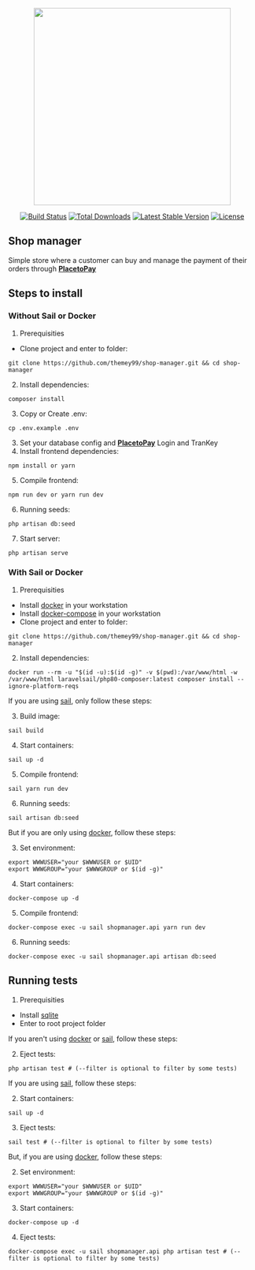 <p align="center"><a href="https://laravel.com" target="_blank"><img src="https://raw.githubusercontent.com/laravel/art/master/logo-lockup/5%20SVG/2%20CMYK/1%20Full%20Color/laravel-logolockup-cmyk-red.svg" width="400"></a></p>

<p align="center">
<a href="https://travis-ci.org/laravel/framework"><img src="https://travis-ci.org/laravel/framework.svg" alt="Build Status"></a>
<a href="https://packagist.org/packages/laravel/framework"><img src="https://img.shields.io/packagist/dt/laravel/framework" alt="Total Downloads"></a>
<a href="https://packagist.org/packages/laravel/framework"><img src="https://img.shields.io/packagist/v/laravel/framework" alt="Latest Stable Version"></a>
<a href="https://packagist.org/packages/laravel/framework"><img src="https://img.shields.io/packagist/l/laravel/framework" alt="License"></a>
</p>

## Shop manager

Simple store where a customer can buy and manage the payment of their orders through **[PlacetoPay](https://placetopay.github.io/web-checkout-api-docs)**

## Steps to install

### Without Sail or Docker

1. Prerequisities

- Clone project and enter to folder:
```
git clone https://github.com/themey99/shop-manager.git && cd shop-manager
```
2. Install dependencies:
```
composer install
```
3. Copy or Create .env:
```
cp .env.example .env
```
3. Set your database config and **[PlacetoPay](https://placetopay.github.io/web-checkout-api-docs)** Login and TranKey
4. Install frontend dependencies:
```
npm install or yarn
```
5. Compile frontend:
```
npm run dev or yarn run dev
```
6. Running seeds:
```
php artisan db:seed
```
7. Start server:
```
php artisan serve
```

### With Sail or Docker

1. Prerequisities

- Install [docker](https://docs.docker.com/get-started/) in your workstation
- Install [docker-compose](https://docs.docker.com/compose/install/) in your workstation
- Clone project and enter to folder:
```
git clone https://github.com/themey99/shop-manager.git && cd shop-manager
```
2. Install dependencies:
```
docker run --rm -u "$(id -u):$(id -g)" -v $(pwd):/var/www/html -w /var/www/html laravelsail/php80-composer:latest composer install --ignore-platform-reqs
```

If you are using [sail](https://laravel.com/docs/8.x/sail), only follow these steps:

3. Build image:
```
sail build
```
4. Start containers:
```
sail up -d
```
5. Compile frontend:
```
sail yarn run dev
```
6. Running seeds:
```
sail artisan db:seed
```

But if you are only using [docker](https://docs.docker.com/get-started/), follow these steps:

3. Set environment:
```
export WWWUSER="your $WWWUSER or $UID"
export WWWGROUP="your $WWWGROUP or $(id -g)"
```
4. Start containers:
```
docker-compose up -d
```
5. Compile frontend:
```
docker-compose exec -u sail shopmanager.api yarn run dev
```
6. Running seeds:
```
docker-compose exec -u sail shopmanager.api artisan db:seed
```

## Running tests

1. Prerequisities

- Install [sqlite](https://www.sqlite.org/download.html)
- Enter to root project folder

If you aren't using [docker](https://docs.docker.com/get-started/) or [sail](https://laravel.com/docs/8.x/sail), follow these steps:

2. Eject tests:
```
php artisan test # (--filter is optional to filter by some tests)
```

If you are using [sail](https://laravel.com/docs/8.x/sail), follow these steps:

2. Start containers:
```
sail up -d
```
3. Eject tests:
```
sail test # (--filter is optional to filter by some tests)
```

But, if you are using [docker](https://docs.docker.com/get-started/), follow these steps:

2. Set environment:
```
export WWWUSER="your $WWWUSER or $UID"
export WWWGROUP="your $WWWGROUP or $(id -g)"
```
3. Start containers:
```
docker-compose up -d
```
4. Eject tests:
```
docker-compose exec -u sail shopmanager.api php artisan test # (--filter is optional to filter by some tests)
```